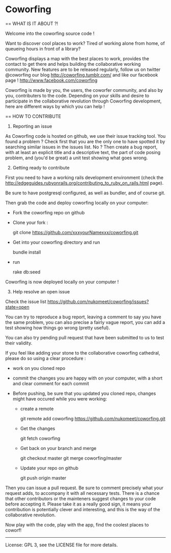 Coworfing
========================

== WHAT IS IT ABOUT ?!

Welcome into the coworfing source code !

Want to discover cool places to work? Tired of working alone from home, of
queueing hours in front of a library?

Coworfing displays a map with the best places to work, provides the contact to get
there and helps building the collaborative working community. New features are to be released regularly, follow us on twitter
@coworfing our blog http://coworfing.tumblr.com/ and like our facebook page
! http://www.facebook.com/coworfing

Coworfing is made by you, the users, the coworfer community, and also by you,
contributers to the code. Depending on your skills and desire to participate in
the collaborative revolution through Coworfing development, here are different
ways by which you can help !

== HOW TO CONTRIBUTE

1. Reporting an issue

As Coworfing code is hosted on github, we use their issue tracking tool. You
found a problem ? Check first that you are the only one to have spotted it by
searching similar issues in the issues list. No ? Then create a bug report, with
at least an explicit title and a descriptive text, the part of code posing
problem, and (you'd be great) a unit test showing what goes wrong.

2. Getting ready to contribute

First you need to have a working rails development environment (check the
http://edgeguides.rubyonrails.org/contributing_to_ruby_on_rails.html page).

Be sure to have postgresql configured, as well as bundler, and of course git.

Then grab the code and deploy coworfing locally on your computer:

- Fork the coworfing repo on github

- Clone your fork :

    git clone https://github.com/xxxyourNamexxx/coworfing.git

- Get into your coworfing directory and run 
  
    bundle install 

- run 
    
    rake db:seed


Coworfing is now deployed locally on your computer !

3. Help resolve an open issue

Check the issue list https://github.com/nukomeet/coworfing/issues?state=open

You can try to reproduce a bug report, leaving a comment to say you have the
same problem, you can also precise a fairly vague report, you can add a test
showing how things go wrong (pretty useful).

You can also try pending pull request that have been submitted to us to test
their validity.

If you feel like adding your stone to the collaborative coworfing cathedral,
please do so using a clear procedure :

- work on you cloned repo
- commit the changes you are happy with on your computer, with a short and clear
  comment for each commit
- Before pushing, be sure that you updated you cloned repo, changes might have
  occured while you were working:

  - create a remote

    git remote add coworfing https://github.com/nukomeet/coworfing.git
  
  - Get the changes
  
    git fetch coworfing
    
  - Get back on your branch and merge  

    git checkout master
    git merge coworfing/master
  
  - Update your repo on github

    git push origin master

Then you can issue a pull request. Be sure to comment precisely what your
request adds, to accompany it with all necessary tests. There is a chance that
other contributors or the mainteners suggest changes to your code before
accepting it. Please take it as a really good sign, it means your contribution
is potentially clever and interesting, and this is the way of the collaborative
revolution.

Now play with the code, play with the app, find the coolest places to coworf!

________________________

License: GPL 3, see the LICENSE file for more details.
